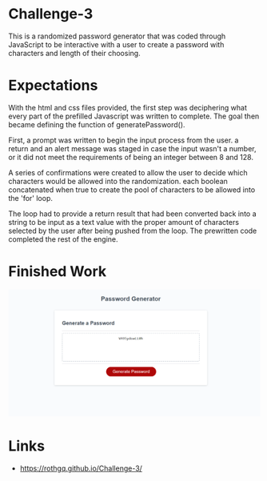 # Challenge-3
This is a randomized password generator that was coded through JavaScript to be interactive with a user to create a password with characters and length of their choosing.

# Expectations
With the html and css files provided, the first step was deciphering what every part of the prefilled Javascript was written to complete. The goal then became defining the function of generatePassword().

First, a prompt was written to begin the input process from the user. a return and an alert message was staged in case the input wasn't a number, or it did not meet the requirements of being an integer between 8 and 128.

A series of confirmations were created to allow the user to decide which characters would be allowed into the randomization. each boolean concatenated when true to create the pool of characters to be allowed into the 'for' loop.

The loop had to provide a return result that had been converted back into a string to be input as a text value with the proper amount of characters selected by the user after being pushed from the loop. The prewritten code completed the rest of the engine.

# Finished Work
![Alt text](image.png)

# Links
* https://rothgq.github.io/Challenge-3/
